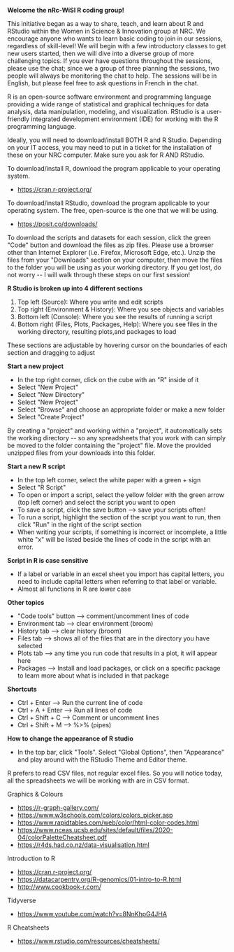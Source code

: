 **Welcome the nRc-WiSI R coding group!**

This initiative began as a way to share, teach, and learn about R and RStudio within the Women in Science & Innovation group at NRC. We encourage anyone who wants to learn basic coding to join in our sessions, regardless of skill-level! We will begin with a few introductory classes to get new users started, then we will dive into a diverse group of more challenging topics. If you ever have questions throughout the sessions, please use the chat; since we a group of three planning the sessions, two people will always be monitoring the chat to help. The sessions will be in English, but please feel free to ask questions in French in the chat. 

R is an open-source software environment and programming language providing a wide range of statistical and graphical techniques for data analysis, data manipulation, modeling, and visualization. RStudio is a user-friendly integrated development environment (IDE) for working with the R programming language. 

Ideally, you will need to download/install BOTH R and R Studio. Depending on your IT access, you may need to put in a ticket for the installation of these on your NRC computer. Make sure you ask for R AND RStudio. 

To download/install R, download the program applicable to your operating system. 
- https://cran.r-project.org/

To download/install RStudio, download the program applicable to your operating system. The free, open-source is the one that we will be using. 
- https://posit.co/downloads/

To download the scripts and datasets for each session, click the green "Code" button and download the files as zip files. Please use a browser other than Internet Explorer (i.e. Firefox, Microsoft Edge, etc.).
Unzip the files from your "Downloads" section on your computer, then move the files to the folder you will be using as your working directory. 
If you get lost, do not worry -- I will walk through these steps on our first session!

**R Studio is broken up into 4 different sections**
1) Top left (Source): Where you write and edit scripts
2) Top right (Environment & History): Where you see objects and variables
3) Bottom left (Console): Where you see the results of running a script
4) Bottom right (Files, Plots, Packages, Help): Where you see files in the working directory, resulting plots,and packages to load

These sections are adjustable by hovering cursor on the boundaries of each section and dragging to adjust

**Start a new project**
- In the top right corner, click on the cube with an "R" inside of it
- Select "New Project"
- Select "New Directory"
- Select "New Project"
- Select "Browse" and choose an appropriate folder or make a new folder
- Select "Create Project"

By creating a "project" and working within a "project", it automatically sets the working directory -- so any spreadsheets that you work with can simply be moved to the folder containing the "project" file. Move the provided unzipped files from your downloads into this folder.

**Start a new R script**
- In the top left corner, select the white paper with a green + sign
- Select "R Script"
- To open or import a script, select the yellow folder with the green arrow (top left corner) and select the script you want to open
- To save a script, click the save button --> save your scripts often!
- To run a script, highlight the section of the script you want to run, then click "Run" in the right of the script section
- When writing your scripts, if something is incorrect or incomplete, a little white "x" will be listed beside the lines of code in the script with an error.

**Script in R is case sensitive**
- If a label or variable in an excel sheet you import has capital letters, you need to include capital letters when referring to that label or variable.
- Almost all functions in R are lower case

**Other topics**
- "Code tools" button --> comment/uncomment lines of code
- Environment tab --> clear environment (broom)
- History tab --> clear history (broom)
- Files tab --> shows all of the files that are in the directory you have selected
- Plots tab --> any time you run code that results in a plot, it will appear here
- Packages --> Install and load packages, or click on a specific package to learn more about what is included in that package

**Shortcuts**
- Ctrl + Enter --> Run the current line of code
- Ctrl + A + Enter --> Run all lines of code
- Ctrl + Shift + C --> Comment or uncomment lines
- Ctrl + Shift + M --> %>% (pipes) 

**How to change the appearance of R studio**
- In the top bar, click "Tools". Select "Global Options", then "Appearance" and play around with the RStudio Theme and Editor theme.

R prefers to read CSV files, not regular excel files. So you will notice today, all the spreadsheets we will be working with are in CSV format.

Graphics & Colours
- https://r-graph-gallery.com/
- https://www.w3schools.com/colors/colors_picker.asp
- https://www.rapidtables.com/web/color/html-color-codes.html
- https://www.nceas.ucsb.edu/sites/default/files/2020-04/colorPaletteCheatsheet.pdf
- https://r4ds.had.co.nz/data-visualisation.html

Introduction to R
- https://cran.r-project.org/
- https://datacarpentry.org/R-genomics/01-intro-to-R.html
- http://www.cookbook-r.com/

Tidyverse
- https://www.youtube.com/watch?v=8NnKhpG4JHA

R Cheatsheets
- https://www.rstudio.com/resources/cheatsheets/
